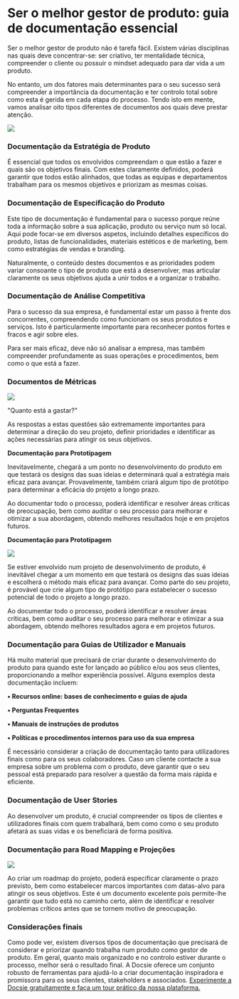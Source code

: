 # Ser o melhor gestor de produto: guia de documentação essencial

Ser o melhor gestor de produto não é tarefa fácil. Existem várias disciplinas nas quais deve concentrar-se: ser criativo, ter mentalidade técnica, compreender o cliente ou possuir o mindset adequado para dar vida a um produto.

No entanto, um dos fatores mais determinantes para o seu sucesso será compreender a importância da documentação e ter controlo total sobre como esta é gerida em cada etapa do processo. Tendo isto em mente, vamos analisar oito tipos diferentes de documentos aos quais deve prestar atenção.

![](https://cdn.docsie.io/workspace_8D5W1pxgb7Jq3oZO7/doc_TW7xFF3ucs3XCi5rY/file_vN9YuYjwCFqqYv7sZ/c8cc5da1-cc99-56e7-2e9a-66c5ec3e0738firmbee_com_gcsNOsPEXfs_unsplash_(1)_min.jpg)

### Documentação da Estratégia de Produto

É essencial que todos os envolvidos compreendam o que estão a fazer e quais são os objetivos finais. Com estes claramente definidos, poderá garantir que todos estão alinhados, que todas as equipas e departamentos trabalham para os mesmos objetivos e priorizam as mesmas coisas.

### Documentação de Especificação do Produto

Este tipo de documentação é fundamental para o sucesso porque reúne toda a informação sobre a sua aplicação, produto ou serviço num só local. Aqui pode focar-se em diversos aspetos, incluindo detalhes específicos do produto, listas de funcionalidades, materiais estéticos e de marketing, bem como estratégias de vendas e branding.

Naturalmente, o conteúdo destes documentos e as prioridades podem variar consoante o tipo de produto que está a desenvolver, mas articular claramente os seus objetivos ajuda a unir todos e a organizar o trabalho.

### Documentação de Análise Competitiva

Para o sucesso da sua empresa, é fundamental estar um passo à frente dos concorrentes, compreendendo como funcionam os seus produtos e serviços. Isto é particularmente importante para reconhecer pontos fortes e fracos e agir sobre eles.

Para ser mais eficaz, deve não só analisar a empresa, mas também compreender profundamente as suas operações e procedimentos, bem como o que está a fazer.

### Documentos de Métricas

![](https://cdn.docsie.io/workspace_8D5W1pxgb7Jq3oZO7/doc_TW7xFF3ucs3XCi5rY/file_IlAjgRwtpwBDVKehx/1176f518-721f-89e5-5db5-cbc46719944dstephen_dawson_qwtCeJ5cLYs_unsplash_min.jpg)

"Quanto está a gastar?"

As respostas a estas questões são extremamente importantes para determinar a direção do seu projeto, definir prioridades e identificar as ações necessárias para atingir os seus objetivos.

**Documentação para Prototipagem**

Inevitavelmente, chegará a um ponto no desenvolvimento do produto em que testará os designs das suas ideias e determinará qual a estratégia mais eficaz para avançar. Provavelmente, também criará algum tipo de protótipo para determinar a eficácia do projeto a longo prazo.

Ao documentar todo o processo, poderá identificar e resolver áreas críticas de preocupação, bem como auditar o seu processo para melhorar e otimizar a sua abordagem, obtendo melhores resultados hoje e em projetos futuros.

**Documentação para Prototipagem**

![](https://cdn.docsie.io/workspace_8D5W1pxgb7Jq3oZO7/doc_TW7xFF3ucs3XCi5rY/file_JFsuAcNI4wR6HEBDj/455a8b62-6afd-93ac-a208-edfb8df458adsigmund__dJCBtdUu74_unsplash_min.jpg)

Se estiver envolvido num projeto de desenvolvimento de produto, é inevitável chegar a um momento em que testará os designs das suas ideias e escolherá o método mais eficaz para avançar. Como parte do seu projeto, é provável que crie algum tipo de protótipo para estabelecer o sucesso potencial de todo o projeto a longo prazo.

Ao documentar todo o processo, poderá identificar e resolver áreas críticas, bem como auditar o seu processo para melhorar e otimizar a sua abordagem, obtendo melhores resultados agora e em projetos futuros.

### Documentação para Guias de Utilizador e Manuais

Há muito material que precisará de criar durante o desenvolvimento do produto para quando este for lançado ao público e/ou aos seus clientes, proporcionando a melhor experiência possível. Alguns exemplos desta documentação incluem:

**• Recursos online: bases de conhecimento e guias de ajuda**

**• Perguntas Frequentes**

**• Manuais de instruções de produtos**

**• Políticas e procedimentos internos para uso da sua empresa**

É necessário considerar a criação de documentação tanto para utilizadores finais como para os seus colaboradores. Caso um cliente contacte a sua empresa sobre um problema com o produto, deve garantir que o seu pessoal está preparado para resolver a questão da forma mais rápida e eficiente.

### Documentação de User Stories

Ao desenvolver um produto, é crucial compreender os tipos de clientes e utilizadores finais com quem trabalhará, bem como como o seu produto afetará as suas vidas e os beneficiará de forma positiva.

### Documentação para Road Mapping e Projeções

![](https://cdn.docsie.io/workspace_8D5W1pxgb7Jq3oZO7/doc_TW7xFF3ucs3XCi5rY/file_T16bjL6bQTUr7TVXC/719e3d22-1b8a-62db-10bc-142c5c0a2201alvaro_reyes_qWwpHwip31M_unsplash_min.jpg)

Ao criar um roadmap do projeto, poderá especificar claramente o prazo previsto, bem como estabelecer marcos importantes com datas-alvo para atingir os seus objetivos. Este é um documento excelente pois permite-lhe garantir que tudo está no caminho certo, além de identificar e resolver problemas críticos antes que se tornem motivo de preocupação.

### Considerações finais

Como pode ver, existem diversos tipos de documentação que precisará de considerar e priorizar quando trabalha num produto como gestor de produto. Em geral, quanto mais organizado e no controlo estiver durante o processo, melhor será o resultado final. A Docsie oferece um conjunto robusto de ferramentas para ajudá-lo a criar documentação inspiradora e promissora para os seus clientes, stakeholders e associados. [Experimente a Docsie gratuitamente e faça um tour prático da nossa plataforma.](https://www.docsie.io/)